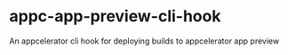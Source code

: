 # appc-app-preview-cli-hook
An appcelerator cli hook for deploying builds to appcelerator app preview
